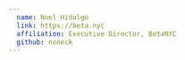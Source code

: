 ```yaml
---
  name: Noel Hidalgo
  link: https://beta.nyc
  affiliation: Executive Director, BetaNYC 
  github: noneck
---
```

